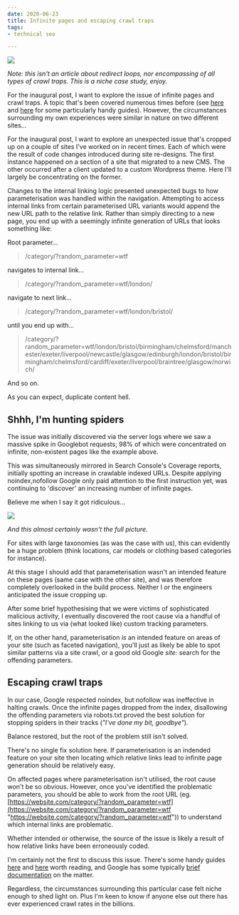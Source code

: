 ```yaml
---
date: 2020-06-23
title: Infinite pages and escaping crawl traps
tags:
- technical seo

---
```

![](/images/992382641_115bd44a2d_c.jpg)

_Note: this isn't an article about redirect loops, nor encompassing of all types of crawl traps. This is a niche case study, enjoy._

For the inaugural post, I want to explore the issue of infinite pages and crawl traps. A topic that's been covered numerous times before (see [here](https://www.contentkingapp.com/academy/crawler-traps/) and [here](https://www.advancedwebranking.com/blog/avoid-the-seo-spider-trap-how-to-get-out-of-a-sticky-situation/) for some particularly handy guides). However, the circumstances surrounding my own experiences were similar in nature on two different sites...

For the inaugural post, I want to explore an unexpected issue that's cropped up on a couple of sites I've worked on in recent times. Each of which were the result of code changes introduced during site re-designs. The first instance happened on a section of a site that migrated to a new CMS. The other occurred after a client updated to a custom Wordpress theme. Here I'll largely be concentrating on the former.

Changes to the internal linking logic presented unexpected bugs to how parameterisation was handled within the navigation. Attempting to access internal links from certain parameterised URL variants would append the new URL path to the relative link. Rather than simply directing to a new page, you end up with a seemingly infinite generation of URLs that looks something like:

Root parameter...

> /category/?random_parameter=wtf

navigates to internal link...

> /category/?random_parameter=wtf/london/

navigate to next link...

> /category/?random_parameter=wtf/london/bristol/

until you end up with...

> /category/?random_parameter=wtf/london/bristol/birmingham/chelmsford/manchester/exeter/liverpool/newcastle/glasgow/edinburgh/london/bristol/birmingham/chelmsford/cardiff/exeter/liverpool/braintree/glasgow/norwich/

And so on.

As you can expect, duplicate content hell.

## Shhh, I'm hunting spiders

The issue was initially discovered via the server logs where we saw a massive spike in Googlebot requests; 98% of which were concentrated on infinite, non-existent pages like the example above. 

This was simultaneously mirrored in Search Console's Coverage reports, initially spotting an increase in crawlable indexed URLs. Despite applying noindex,nofollow Google only paid attention to the first instruction yet, was continuing to 'discover' an increasing number of infinite pages.

Believe me when I say it got ridiculous...

![](/images/infinite-pages.png)

_And this almost certainly wasn't the full picture._

For sites with large taxonomies (as was the case with us), this can evidently be a huge problem (think locations, car models or clothing based categories for instance).

At this stage I should add that parameterisation wasn't an intended feature on these pages (same case with the other site), and was therefore completely overlooked in the build process. Neither I or the engineers anticipated the issue cropping up.

After some brief hypothesising that we were victims of sophisticated malicious activity, I eventually discovered the root cause via a handful of sites linking to us via (what looked like) custom tracking parameters.

If, on the other hand, parameterisation _is_ an intended feature on areas of your site (such as faceted navigation), you'll just as likely be able to spot similar patterns via a site crawl, or a good old Google _site:_ search for the offending parameters.

## Escaping crawl traps

In our case, Google respected noindex, but nofollow was ineffective in halting crawls. Once the infinite pages dropped from the index, disallowing the offending parameters via robots.txt proved the best solution for stopping spiders in their tracks (_"I've done my bit, goodbye"_).

Balance restored, but the root of the problem still isn't solved.

There's no single fix solution here. If parameterisation is an indended feature on your site then locating which relative links lead to infinite page generation should be relatively easy. 

On affected pages where parameterisation isn't utilised, the root cause won't be so obvious. However, once you've identified the problematic parameters, you should be able to work from the root URL (eg. [https://website.com/category/?random_parameter=wtf](https://website.com/category/?random_parameter=wtf "https://website.com/category/?random_parameter=wtf")) to understand which internal links are problematic.

Whether intended or otherwise, the source of the issue is likely a result of how relative links have been erroneously coded.

I'm certainly not the first to discuss this issue. There's some handy guides [here](https://www.contentkingapp.com/academy/crawler-traps/) and [here](https://www.advancedwebranking.com/blog/avoid-the-seo-spider-trap-how-to-get-out-of-a-sticky-situation/) worth reading, and Google has some typically [brief documentation](https://support.google.com/webmasters/answer/76401?hl=en) on the matter.

Regardless, the circumstances surrounding this particular case felt niche enough to shed light on. Plus I'm keen to know if anyone else out there has ever experienced crawl rates in the billions.